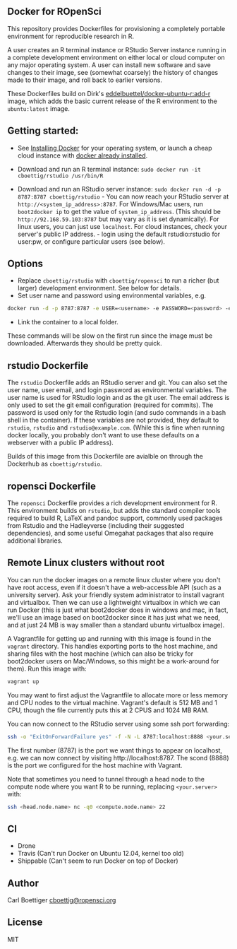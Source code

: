 ## Docker for ROpenSci

This repository provides Dockerfiles for provisioning a completely
portable environment for reproducible research in R.

A user creates an R terminal instance or RStudio Server instance running
in a complete development environment on either local or cloud computer
on any major operating system. A user can install new software and save
changes to their image, see (somewhat coarsely) the history of changes
made to their image, and roll back to earlier versions.

These Dockerfiles build on Dirk's [eddelbuettel/docker-ubuntu-r:add-r]() image,
which adds the basic current release of the R environment to the `ubuntu:latest` image.

## Getting started:

- See [Installing Docker]() for your operating system, or launch a cheap
cloud instance with [docker already installed]().

- Download and run an R terminal instance: `sudo docker run -it
cboettig/rstudio /usr/bin/R`

- Download and run an RStudio server instance: `sudo docker run -d -p
8787:8787 cboettig/rstudio` - You can now reach your RStudio server
at `http://<system_ip_address>:8787`.  For Windows/Mac users, run
`boot2docker ip` to get the value of `system_ip_address`. (This should
be `http://92.168.59.103:8787` but may vary as it is set dynamically).
For linux users, you can just use `localhost`.  For cloud instances,
check your server's public IP address.  - login using the default
rstudio:rstudio for user:pw, or configure particular users (see below).

## Options

- Replace `cboettig/rstudio` with `cboettig/ropensci` to run a richer (but larger) development environment.  See below for details.
- Set user name and password using environmental variables, e.g.

```bash
docker run -d -p 8787:8787 -e USER=<username> -e PASSWORD=<password> -e EMAIL=you@somewhere.com cboettig/rstudio
```
- Link the container to a local folder.



These commands will be slow on the first run since the image must be
downloaded.  Afterwards they should be pretty quick.

## rstudio Dockerfile

The `rstudio` Dockerfile adds an RStudio server and git.  You can also set
the user name, user email, and login password as environmental variables.
The user name is used for RStudio login and as the git user. The email
address is only used to set the git email configuration (required for
commits).  The password is used only for the Rstudio login (and sudo
commands in a bash shell in the container).  If these variables are not
provided, they default to `rstudio`, `rstudio` and `rstudio@example.com`.
(While this is fine when running docker locally, you probably don't want
to use these defaults on a webserver with a public IP address).

Builds of this image from this Dockerfile are avialble on through the
Dockerhub as `cboettig/rstudio`.

## ropensci Dockerfile

The `ropensci` Dockerfile provides a rich development environment for R.
This environment builds on `rstudio`, but adds the standard compiler tools
required to build R, LaTeX and pandoc support, commonly used packages
from Rstudio and the Hadleyverse (including their suggested dependencies),
and some useful Omegahat packages that also require additional libraries.

## Remote Linux clusters without root

You can run the docker images on a remote linux cluster where you don't
have root access, even if it doesn't have a web-accessible API (such as
a university server).  Ask your friendly system administrator to install
vagrant and virtualbox.  Then we can use a lightweight virtualbox in
which we can run Docker (this is just what boot2docker does in windows
and mac, in fact, we'll use an image based on boot2docker since it has
just what we need, and at just 24 MB is way smaller than a standard
ubuntu virtualbox image).

A Vagrantfile for getting up and running with this image is found in the
`vagrant` directory.  This handles exporting ports to the host machine,
and sharing files with the host machine (which can also be tricky
for boot2docker users on Mac/Windows, so this might be a work-around
for them).  Run this image with:

```bash
vagrant up
```

You may want to first adjust the Vagrantfile to allocate more or less
memory and CPU nodes to the virtual machine.  Vagrant's default is 512 MB
and 1 CPU, though the file currently puts this at 2 CPUS and 1024 MB RAM.

You can now connect to the RStudio server using some ssh port forwarding:

```bash
ssh -o "ExitOnForwardFailure yes" -f -N -L 8787:localhost:8888 <your.server>
```

The first number (8787) is the port we want things to appear on localhost,
e.g. we can now connect by visiting http://localhost:8787.  The scond
(8888) is the port we configured for the host machine with Vagrant.

Note that sometimes you need to tunnel through a head node to the compute
node where you want R to be running, replacing `<your.server>` with:

```bash
ssh <head.node.name> nc -q0 <compute.node.name> 22
```


## CI

- Drone
- Travis (Can't run Docker on Ubuntu 12.04, kernel too old)
- Shippable (Can't seem to run Docker on top of Docker)


## Author

Carl Boettiger <cboettig@ropensci.org>

## License

MIT
